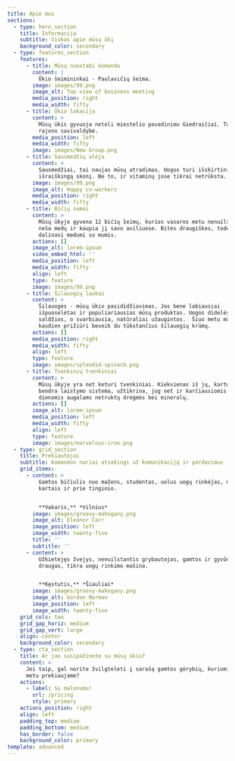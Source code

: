 ```yaml
---
title: Apie mus
sections:
  - type: hero_section
    title: Informacija
    subtitle: Viskas apie mūsų ūkį
    background_color: secondary
  - type: features_section
    features:
      - title: Mūsų nuostabi komanda
        content: |
          Ūkio šeimininkai - Paulavičių šeima. 
        image: images/99.png
        image_alt: Top view of business meeting
        media_position: right
        media_width: fifty
      - title: Ūkio lokacija
        content: >
          Mūsų ūkis gyvuoja netoli miestelio pavadinimu Giedraičiai. Tai Molėtų
          rajono savivaldybė.
        media_position: left
        media_width: fifty
        image: images/New Group.png
      - title: Sausmedžių alėja
        content: >
          Sausmedžiai, tai naujas mūsų atradimas. Uogos turi išskirtinį ir labai
          išraiškingą skonį. Be to, ir vitaminų jose tikrai netrūksta.
        image: images/99.png
        image_alt: Happy co-workers
        media_position: right
        media_width: fifty
      - title: Bičių namai
        content: >
          Mūsų ūkyje gyvena 12 bičių šeimų, kurios vasaros metu nenuilsdamos
          neša medų ir kaupia jį savo aviliuose. Bitės draugiškos, todėl mielai
          dalinasi medumi su mumis.
        actions: []
        image_alt: lorem-ipsum
        video_embed_html: ''
        media_position: left
        media_width: fifty
        align: left
        type: feature
        image: images/99.png
      - title: Šilauogių laukai
        content: >
          Šilauogės - mūsų ūkio pasididžiavimas. Jos bene labiausiai
          išpuoselėtas ir populiariausias mūsų produktas. Uogos didelės,
          saldžios, o svarbiausia, natūraliai užaugintos.  Šiuo metu mūsų bitės
          kasdien prižiūri beveik du tūkstančius šilauogių krūmų.
        actions: []
        media_position: right
        media_width: fifty
        align: left
        type: feature
        image: images/splendid-spinach.png
      - title: Tvenkinių tvenkiniai
        content: >
          Mūsų ūkyje yra net keturi tvenkiniai. Kiekvienas iš jų, kartu su
          bendra laistymo sistema, užtikrina, jog net ir karčiausiomis vasaros
          dienomis augalams netruktų drėgmės bei mineralų.
        actions: []
        image_alt: lorem-ipsum
        media_position: left
        media_width: fifty
        align: left
        type: feature
        image: images/marvelous-iron.png
  - type: grid_section
    title: Prekiautojai
    subtitle: Komandos nariai atsakingi už komunikaciją ir pardavimus
    grid_items:
      - content: >
          Gamtos bičiulis nuo mažens, studentas, uolus uogų rinkėjas, nors
          kartais ir prie tinginio.


          **Vakaris,** *Vilnius*
        image: images/groovy-mahogany.png
        image_alt: Eleanor Carr
        image_position: left
        image_width: twenty-five
        title: ''
        subtitle: ''
      - content: >
          Užkietėjęs žvejys, nenuilstantis grybautojas, gamtos ir gyvūnų
          draugas, tikra uogų rinkimo mašina.


          **Kęstutis,** *Šiauliai*
        image: images/groovy-mahogany.png
        image_alt: Gordon Norman
        image_position: left
        image_width: twenty-five
    grid_cols: two
    grid_gap_horiz: medium
    grid_gap_vert: large
    align: center
    background_color: secondary
  - type: cta_section
    title: Ar jau susipažinote su mūsų ūkiu?
    content: >
      Jei taip, gal norite žvilgtelėti į sarašą gamtos gėrybių, kuriomis šiuo
      metu prekiaujame?
    actions:
      - label: Su malonumu!
        url: /pricing
        style: primary
    actions_position: right
    align: left
    padding_top: medium
    padding_bottom: medium
    has_border: false
    background_color: primary
template: advanced
---
```

